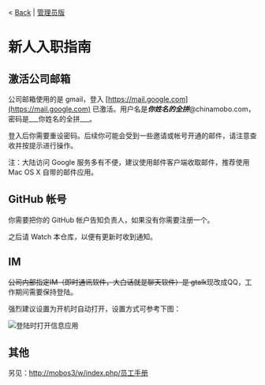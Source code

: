 < [Back](README.md) | [管理员版](AppointmentGuideForAdmin.md)

新人入职指南
====

激活公司邮箱
----
公司邮箱使用的是 gmail，登入 [https://mail.google.com](https://mail.google.com) 已激活。用户名是***你姓名的全拼***@chinamobo.com，密码是___你姓名的全拼___。

登入后你需要重设密码。后续你可能会受到一些邀请或帐号开通的邮件，请注意查收并按提示进行操作。

注：大陆访问 Google 服务多有不便，建议使用邮件客户端收取邮件，推荐使用 Mac OS X 自带的邮件应用。

GitHub 帐号
----
你需要把你的 GitHub 帐户告知负责人，如果没有你需要注册一个。

之后请 Watch 本仓库，以便有更新时收到通知。

IM
----
<s>公司内部指定IM（即时通讯软件，大白话就是聊天软件）是 gtalk</s>现改成QQ，工作期间需要保持登陆。

强烈建议设置为开机时自动打开，设置方式可参考下图：

![登陆时打开信息应用](image/make_ichat_auto_lunch_on_login.jpg)




其他
----
另见：[http://mobos3/w/index.php/员工手册](http://mobos3/w/index.php/员工手册)
